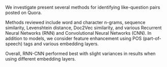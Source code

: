 We investigate present several methods for identifying like-question pairs posted on Quora.

Methods reviewed include word and character n-grams, sequence similarity, Levenshtein distance, Doc2Vec similarity, and various Recurrent Neural Networks (RNN) and Convolutional Neural Networks (CNN). In addition to models, we consider feature enhancement using POS (part-of-speech) tags and various embedding layers. 

Overall, RNN-CNN performed best with slight variances in results when using different embedding layers. 

